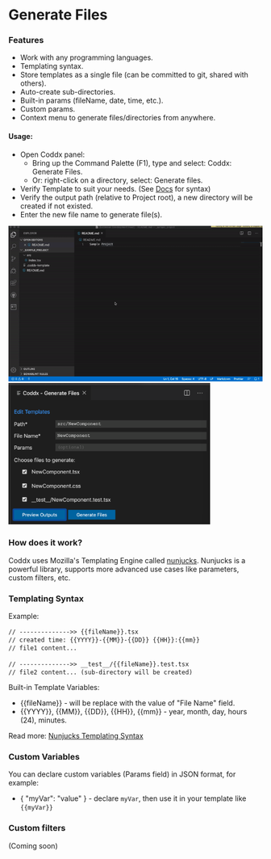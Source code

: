 # Generate Files

### Features

- Work with any programming languages.
- Templating syntax.
- Store templates as a single file (can be committed to git, shared with others).
- Auto-create sub-directories.
- Built-in params (fileName, date, time, etc.).
- Custom params.
- Context menu to generate files/directories from anywhere.

#### Usage:

- Open Coddx panel:
  - Bring up the Command Palette (F1), type and select: Coddx: Generate Files.
  - Or: right-click on a directory, select: Generate files.
- Verify Template to suit your needs. (See <a href="https://bit.ly/2WHprLW">Docs</a> for syntax)
- Verify the output path (relative to Project root), a new directory will be created if not existed.
- Enter the new file name to generate file(s).

<img src="docs/media/coddx-demo.gif" />
  
<img src="docs/media/panel.png" height="280" />

### How does it work?

Coddx uses Mozilla's Templating Engine called <a href="https://github.com/mozilla/nunjucks">nunjucks</a>. Nunjucks is a powerful library, supports more advanced use cases like parameters, custom filters, etc.

### Templating Syntax

Example:

```
// -------------->> {{fileName}}.tsx
// created time: {{YYYY}}-{{MM}}-{{DD}} {{HH}}:{{mm}}
// file1 content...

// -------------->> __test__/{{fileName}}.test.tsx
// file2 content... (sub-directory will be created)
```

Built-in Template Variables:

- {{fileName}} - will be replace with the value of "File Name" field.
- {{YYYY}}, {{MM}}, {{DD}}, {{HH}}, {{mm}} - year, month, day, hours (24), minutes.

Read more: <a href="https://mozilla.github.io/nunjucks/templating.html">Nunjucks Templating Syntax</a>

### Custom Variables

You can declare custom variables (Params field) in JSON format, for example:

- { "myVar": "value" } - declare `myVar`, then use it in your template like `{{myVar}}`

### Custom filters

(Coming soon)
